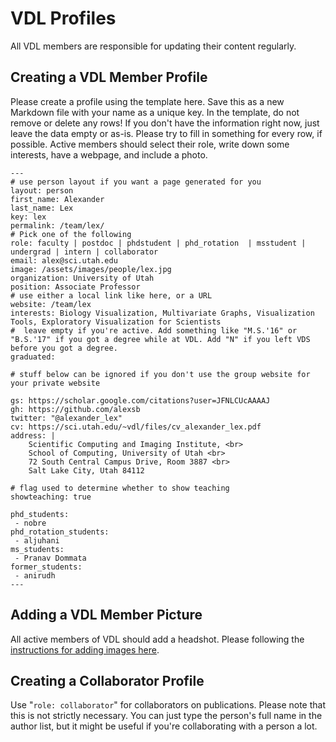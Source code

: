 # VDL Profiles

All VDL members are responsible for updating their content regularly.



## Creating a VDL Member Profile

Please create a profile using the template here. Save this as a new Markdown
file with your name as a unique key. In the template, do not remove or delete
any rows! If you don't have the information right now, just leave the data empty
or as-is. Please try to fill in something for every row, if possible. Active
members should select their role, write down some interests, have a webpage, and
include a photo.


```
---
# use person layout if you want a page generated for you
layout: person
first_name: Alexander
last_name: Lex
key: lex
permalink: /team/lex/
# Pick one of the following
role: faculty | postdoc | phdstudent | phd_rotation  | msstudent | undergrad | intern | collaborator
email: alex@sci.utah.edu
image: /assets/images/people/lex.jpg
organization: University of Utah
position: Associate Professor
# use either a local link like here, or a URL
website: /team/lex
interests: Biology Visualization, Multivariate Graphs, Visualization Tools, Exploratory Visualization for Scientists
#  leave empty if you're active. Add something like "M.S.'16" or "B.S.'17" if you got a degree while at VDL. Add "N" if you left VDS before you got a degree.
graduated: 

# stuff below can be ignored if you don't use the group website for your private website

gs: https://scholar.google.com/citations?user=JFNLCUcAAAAJ
gh: https://github.com/alexsb
twitter: "@alexander_lex"
cv: https://sci.utah.edu/~vdl/files/cv_alexander_lex.pdf
address: |
    Scientific Computing and Imaging Institute, <br>
    School of Computing, University of Utah <br>
    72 South Central Campus Drive, Room 3887 <br>
    Salt Lake City, Utah 84112

# flag used to determine whether to show teaching
showteaching: true

phd_students:
 - nobre
phd_rotation_students:
 - aljuhani
ms_students:
 - Pranav Dommata
former_students:
 - anirudh
---
```



## Adding a VDL Member Picture

All active members of VDL should add a headshot. Please following the
[instructions for adding images here](../assets/images/README.md).



## Creating a Collaborator Profile

Use "`role: collaborator`" for collaborators on publications. Please note that
this is not strictly necessary. You can just type the person's full name in the
author list, but it might be useful if you're collaborating with a person a lot.

